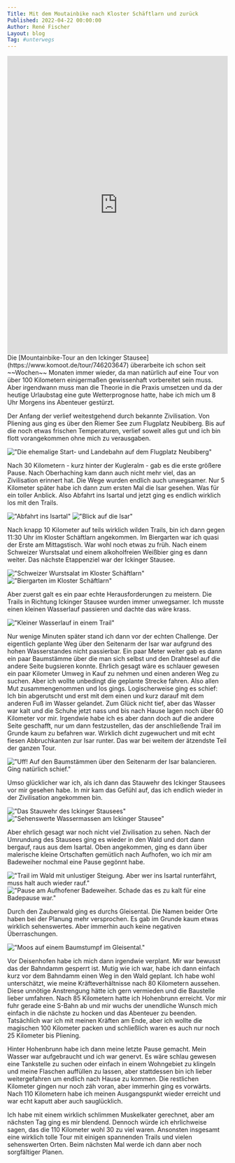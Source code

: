 ```yaml
---
Title: Mit dem Moutainbike nach Kloster Schäftlarn und zurück
Published: 2022-04-22 00:00:00
Author: René Fischer
Layout: blog
Tag: #unterwegs
---
```

<iframe src="https://www.komoot.de/tour/746203647/embed?profile=1" width="100%" height="680" frameborder="0" scrolling="no"></iframe>
Die [Mountainbike-Tour an den Ickinger Stausee](https://www.komoot.de/tour/746203647) überarbeite ich schon seit ~~Wochen~~ Monaten immer wieder, da man natürlich auf eine Tour von über 100 Kilometern einigermaßen gewissenhaft vorbereitet sein muss. Aber irgendwann muss man die Theorie in die Praxis umsetzen und da der heutige Urlaubstag eine gute Wetterprognose hatte, habe ich mich um 8 Uhr Morgens ins Abenteuer gestürzt.

Der Anfang der verlief weitestgehend durch bekannte Zivilisation. Von Pliening aus ging es über den Riemer See zum Flugplatz Neubiberg. Bis auf die noch etwas frischen Temperaturen, verlief soweit alles gut und ich bin flott vorangekommen ohne mich zu verausgaben.

!["Die ehemalige Start- und Landebahn auf dem Flugplatz Neubiberg"](2022-04-22-1.JPG)

Nach 30 Kilometern - kurz hinter der Kugleralm - gab es die erste größere Pause. Nach Oberhaching kam dann auch nicht mehr viel, das an Zivilisation erinnert hat. Die Wege wurden endlich auch unwegsamer. Nur 5 Kilometer später habe ich dann zum ersten Mal die Isar gesehen. Was für ein toller Anblick. Also Abfahrt ins Isartal und jetzt ging es endlich wirklich los mit den Trails.

!["Abfahrt ins Isartal"](2022-04-22-2.jpeg)
!["Blick auf die Isar"](2022-04-22-3.jpeg)

Nach knapp 10 Kilometer auf teils wirklich wilden Trails, bin ich dann gegen 11:30 Uhr im Kloster Schäftlarn angekommen. Im Biergarten war ich quasi der Erste am Mittagstisch. War wohl noch etwas zu früh. Nach einem Schweizer Wurstsalat und einem alkoholfreien Weißbier ging es dann weiter. Das nächste Etappenziel war der Ickinger Stausee.

!["Schweizer Wurstsalat im Kloster Schäftlarn"](2022-04-22-4.JPG)
!["Biergarten im Kloster Schäftlarn"](2022-04-22-5.jpeg)

Aber zuerst galt es ein paar echte Herausforderungen zu meistern. Die Trails in Richtung Ickinger Stausee wurden immer unwegsamer. Ich musste einen kleinen Wasserlauf passieren und dachte das wäre krass. 

!["Kleiner Wasserlauf in einem Trail"](2022-04-22-6.jpeg)

Nur wenige Minuten später stand ich dann vor der echten Challenge. Der eigentlich geplante Weg über den Seitenarm der Isar war aufgrund des hohen Wasserstandes nicht passierbar. Ein paar Meter weiter gab es dann ein paar Baumstämme über die man sich selbst und den Drahtesel auf die andere Seite bugsieren konnte. Ehrlich gesagt wäre es schlauer gewesen ein paar Kilometer Umweg in Kauf zu nehmen und einen anderen Weg zu suchen. Aber ich wollte unbedingt die geplante Strecke fahren. Also allen Mut zusammengenommen und los gings. Logischerweise ging es schief: Ich bin abgerutscht und erst mit dem einen und kurz darauf mit dem anderen Fuß im Wasser gelandet. Zum Glück nicht tief, aber das Wasser war kalt und die Schuhe jetzt nass und bis nach Hause lagen noch über 60 Kilometer vor mir. Irgendwie habe ich es aber dann doch auf die andere Seite geschafft, nur um dann festzustellen, das der anschließende Trail im Grunde kaum zu befahren war. Wirklich dicht zugewuchert und mit echt fiesen Abbruchkanten zur Isar runter. Das war bei weitem der ätzendste Teil der ganzen Tour.

!["Uff! Auf den Baumstämmen über den Seitenarm der Isar balancieren. Ging natürlich schief."](2022-04-22-7.jpeg)

Umso glücklicher war ich, als ich dann das Stauwehr des Ickinger Stausees vor mir gesehen habe. In mir kam das Gefühl auf, das ich endlich wieder in der Zivilisation angekommen bin.

!["Das Stauwehr des Ickinger Stausees"](2022-04-22-9.jpeg)
!["Sehenswerte Wassermassen am Ickinger Stausee"](2022-04-22-8.jpeg)

Aber ehrlich gesagt war noch nicht viel Zivilisation zu sehen. Nach der Umrundung des Stausees ging es wieder in den Wald und dort dann bergauf, raus aus dem Isartal. Oben angekommen, ging es dann über malerische kleine Ortschaften gemütlich nach Aufhofen, wo ich mir am Badeweiher nochmal eine Pause gegönnt habe.

!["Trail im Wald mit unlustiger Steigung. Aber wer ins Isartal runterfährt, muss halt auch wieder rauf."](2022-04-22-10.jpeg)
!["Pause am Aufhofener Badeweiher. Schade das es zu kalt für eine Badepause war."](2022-04-22-11.jpeg)

Durch den Zauberwald ging es durchs Gleisental. Die Namen beider Orte haben bei der Planung mehr versprochen. Es gab im Grunde kaum etwas wirklich sehenswertes. Aber immerhin auch keine negativen Überraschungen.

!["Moos auf einem Baumstumpf im Gleisental."](2022-04-22-12.jpeg)

Vor Deisenhofen habe ich mich dann irgendwie verplant. Mir war bewusst das der Bahndamm gesperrt ist. Mutig wie ich war, habe ich dann einfach kurz vor dem Bahndamm einen Weg in den Wald geplant. Ich habe wohl unterschätzt, wie meine Kräfteverhältnisse nach 80 Kilometern aussehen. Diese unnötige Anstrengung hätte ich gern vermieden und die Baustelle lieber umfahren. Nach 85 Kilometern hatte ich Hohenbrunn erreicht. Vor mir fuhr gerade eine S-Bahn ab und mir wuchs der unendliche Wunsch mich einfach in die nächste zu hocken und das Abenteuer zu beenden. Tatsächlich war ich mit meinen Kräften am Ende, aber ich wollte die magischen 100 Kilometer packen und schließlich waren es auch nur noch 25 Kilometer bis Pliening.

Hinter Hohenbrunn habe ich dann meine letzte Pause gemacht. Mein Wasser war aufgebraucht und ich war genervt. Es wäre schlau gewesen eine Tankstelle zu suchen oder einfach in einem Wohngebiet zu klingeln und meine Flaschen auffüllen zu lassen, aber stattdessen bin ich lieber weitergefahren um endlich nach Hause zu kommen. Die restlichen Kilometer gingen nur noch zäh voran, aber immerhin ging es vorwärts. Nach 110 Kilometern habe ich meinen Ausgangspunkt wieder erreicht und war echt kaputt aber auch sauglücklich. 

Ich habe mit einem wirklich schlimmen Muskelkater gerechnet, aber am nächsten Tag ging es mir blendend. Dennoch würde ich ehrlichweise sagen, das die 110 Kilometer wohl 30 zu viel waren. Ansonsten insgesamt eine wirklich tolle Tour mit einigen spannenden Trails und vielen sehenswerten Orten. Beim nächsten Mal werde ich dann aber noch sorgfältiger Planen.